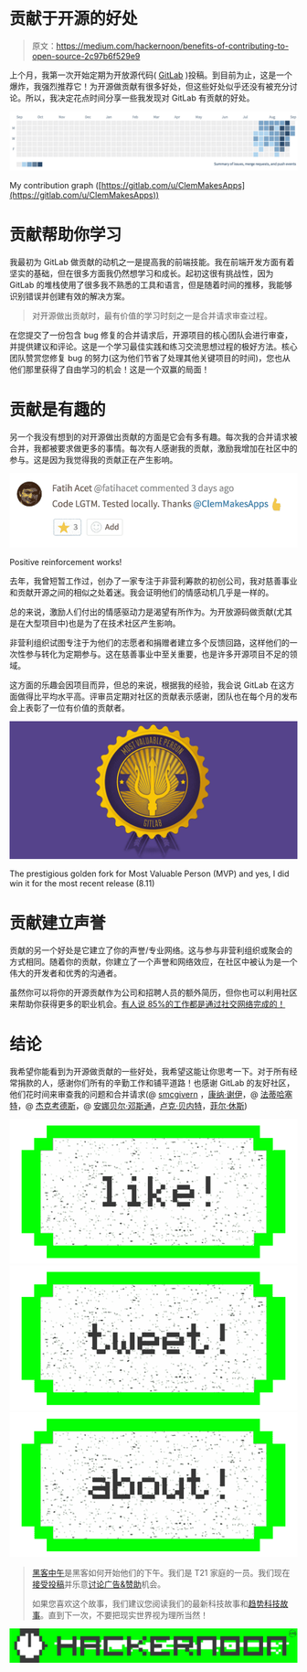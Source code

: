 # 贡献于开源的好处

> 原文：<https://medium.com/hackernoon/benefits-of-contributing-to-open-source-2c97b6f529e9>

上个月，我第一次开始定期为开放源代码( [GitLab](https://gitlab.com/) )投稿。到目前为止，这是一个爆炸，我强烈推荐它！为开源做贡献有很多好处，但这些好处似乎还没有被充分讨论。所以，我决定花点时间分享一些我发现对 GitLab 有贡献的好处。

![](img/46f058e1dcb95b74235e22ac68c48f1d.png)

My contribution graph ([https://gitlab.com/u/ClemMakesApps](https://gitlab.com/u/ClemMakesApps))

# 贡献帮助你学习

我最初为 GitLab 做贡献的动机之一是提高我的前端技能。我在前端开发方面有着坚实的基础，但在很多方面我仍然想学习和成长。起初这很有挑战性，因为 GitLab 的堆栈使用了很多我不熟悉的工具和语言，但是随着时间的推移，我能够识别错误并创建有效的解决方案。

> 对开源做出贡献时，最有价值的学习时刻之一是合并请求审查过程。

在您提交了一份包含 bug 修复的合并请求后，开源项目的核心团队会进行审查，并提供建议和评论。这是一个学习最佳实践和练习交流思想过程的极好方法。核心团队赞赏您修复 bug 的努力(这为他们节省了处理其他关键项目的时间)，您也从他们那里获得了自由学习的机会！这是一个双赢的局面！

# 贡献是有趣的

另一个我没有想到的对开源做出贡献的方面是它会有多有趣。每次我的合并请求被合并，我都被要求做更多的事情。每次有人感谢我的贡献，激励我增加在社区中的参与。这是因为我觉得我的贡献正在产生影响。

![](img/4661e81bc39e74bc51ca2f48e926f873.png)

Positive reinforcement works!

去年，我曾短暂工作过，创办了一家专注于非营利筹款的初创公司，我对慈善事业和贡献开源之间的相似之处着迷。我会证明他们的情感动机几乎是一样的。

总的来说，激励人们付出的情感驱动力是渴望有所作为。为开放源码做贡献(尤其是在大型项目中)也是为了在技术社区产生影响。

非营利组织试图专注于为他们的志愿者和捐赠者建立多个反馈回路，这样他们的一次性参与转化为定期参与。这在慈善事业中至关重要，也是许多开源项目不足的领域。

这方面的乐趣会因项目而异，但总的来说，根据我的经验，我会说 GitLab 在这方面做得比平均水平高。评审员定期对社区的贡献表示感谢，团队也在每个月的发布会上表彰了一位有价值的贡献者。

![](img/2acc6eb84f128b8cee902f260e8a0ee1.png)

The prestigious golden fork for Most Valuable Person (MVP) and yes, I did win it for the most recent release (8.11)

# 贡献建立声誉

贡献的另一个好处是它建立了你的声誉/专业网络。这与参与非营利组织或聚会的方式相同。随着你的贡献，你建立了一个声誉和网络效应，在社区中被认为是一个伟大的开发者和优秀的沟通者。

虽然你可以将你的开源贡献作为公司和招聘人员的额外简历，但你也可以利用社区来帮助你获得更多的职业机会。[有人说 85%的工作都是通过社交网络完成的！](https://www.linkedin.com/pulse/new-survey-reveals-85-all-jobs-filled-via-networking-lou-adler)

# 结论

我希望你能看到为开源做贡献的一些好处，我希望这能让你思考一下。对于所有经常捐款的人，感谢你们所有的辛勤工作和铺平道路！也感谢 GitLab 的友好社区，他们花时间来审查我的问题和合并请求(@ [smcgivern](https://gitlab.com/u/smcgivern) ，[康纳·谢伊](https://medium.com/u/cee8890d6c15?source=post_page-----2c97b6f529e9--------------------------------)，@ [法蒂哈塞特](https://twitter.com/fatihacet)，@ [杰克考德斯](https://twitter.com/jakecodes)，@ [安娜贝尔·邓斯通](https://gitlab.com/u/annabeldunstone)，[卢克·贝内特](https://medium.com/u/67907ede5f9d?source=post_page-----2c97b6f529e9--------------------------------)，[菲尔·休斯](https://medium.com/u/b58f8d9dc2b4?source=post_page-----2c97b6f529e9--------------------------------))

[![](img/50ef4044ecd4e250b5d50f368b775d38.png)](http://bit.ly/HackernoonFB)[![](img/979d9a46439d5aebbdcdca574e21dc81.png)](https://goo.gl/k7XYbx)[![](img/2930ba6bd2c12218fdbbf7e02c8746ff.png)](https://goo.gl/4ofytp)

> [黑客中午](http://bit.ly/Hackernoon)是黑客如何开始他们的下午。我们是 T21 家庭的一员。我们现在[接受投稿](http://bit.ly/hackernoonsubmission)并乐意[讨论广告&赞助](mailto:partners@amipublications.com)机会。
> 
> 如果您喜欢这个故事，我们建议您阅读我们的最新科技故事和[趋势科技故事](https://hackernoon.com/trending)。直到下一次，不要把现实世界视为理所当然！

[![](img/be0ca55ba73a573dce11effb2ee80d56.png)](https://goo.gl/Ahtev1)